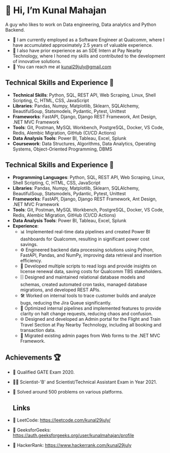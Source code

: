 # 👋 Hi, I’m Kunal Mahajan

A guy who likes to work on Data engineering, Data analytics and Python Backend.

- 💼 I am currently employed as a Software Engineer at Qualcomm, where I have accumulated approximately 2.5 years of valuable experience.
- 🌱 I also have prior experience as an SDE Intern at Pay Nearby Technology, where I honed my skills and contributed to the development of innovative solutions.
- 📧 You can reach me at kunal29july@gmail.com

## Technical Skills and Experience 💼
- **Technical Skills**: Python, SQL, REST API, Web Scraping, Linux, Shell Scripting, C, HTML, CSS, JavaScript
- **Libraries**: Pandas, Numpy, Matplotlib, Sklearn, SQLAlchemy, BeautifulSoup, Statsmodels, Pydantic, Pytest, Unittest
- **Frameworks**: FastAPI, Django, Django REST Framework, Ant Design, .NET MVC Framework
- **Tools**: Git, Postman, MySQL Workbench, PostgreSQL, Docker, VS Code, Redis, Alembic Migration, GitHub (CI/CD Actions)
- **Data Analysis Tools**: Power BI, Tableau, Excel, Splunk
- **Coursework**: Data Structures, Algorithms, Data Analytics, Operating Systems, Object-Oriented Programming, DBMS

## Technical Skills and Experience 💼
- **Programming Languages**: Python, SQL, REST API, Web Scraping, Linux, Shell Scripting, C, HTML, CSS, JavaScript
- **Libraries**: Pandas, Numpy, Matplotlib, Sklearn, SQLAlchemy, BeautifulSoup, Statsmodels, Pydantic, Pytest, Unittest
- **Frameworks**: FastAPI, Django, Django REST Framework, Ant Design, .NET MVC Framework
- **Tools**: Git, Postman, MySQL Workbench, PostgreSQL, Docker, VS Code, Redis, Alembic Migration, GitHub (CI/CD Actions)
- **Data Analysis Tools**: Power BI, Tableau, Excel, Splunk
- **Experience**:
  - 📊 Implemented real-time data pipelines and created Power BI dashboards for Qualcomm, resulting in significant power cost savings.
  - ⚙️ Engineered backend data processing solutions using Python, FastAPI, Pandas, and NumPy, improving data retrieval and insertion efficiency.
  - 📝 Developed multiple scripts to read logs and provide insights on license renewal data, saving costs for Qualcomm TBS stakeholders.
  - 🗄️ Designed and maintained relational database models and schemas, created automated cron tasks, managed database migrations, and developed REST APIs.
  - 🛠️ Worked on internal tools to trace customer builds and analyze bugs, reducing the Jira Queue significantly.
  - 🔄 Optimized internal pipelines and implemented features to provide clarity on halt change requests, reducing chaos and confusion.
  - 🌐 Designed and developed an Admin portal for the Flight and Train Travel Section at Pay Nearby Technology, including all booking and transaction data.
  - 🔄 Migrated existing admin pages from Web forms to the .NET MVC Framework.

## Achievements 🏆
- 📜 Qualified GATE Exam 2020.
- 🧑‍🔬 Scientist-'B' and Scientist/Technical Assistant Exam in Year 2021.
- 🧩 Solved around 500 problems on various platforms.

  ## Links
- 👀 LeetCode: https://leetcode.com/kunal29july/
- 👀 GeeksforGeeks: https://auth.geeksforgeeks.org/user/kunalmahajan/profile
- 👀 HackerRank: https://www.hackerrank.com/kunal29july
